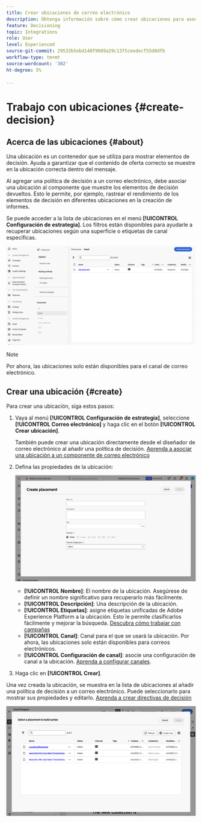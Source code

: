 ```yaml
---
title: Crear ubicaciones de correo electrónico
description: Obtenga información sobre cómo crear ubicaciones para asociarlas a políticas de decisión en correos electrónicos.
feature: Decisioning
topic: Integrations
role: User
level: Experienced
source-git-commit: 29532b5ebd140f9609a29c1375ceedecf55d0dfb
workflow-type: tm+mt
source-wordcount: '302'
ht-degree: 5%

---
```



# Trabajo con ubicaciones {#create-decision}

## Acerca de las ubicaciones {#about}

Una ubicación es un contenedor que se utiliza para mostrar elementos de decisión. Ayuda a garantizar que el contenido de oferta correcto se muestre en la ubicación correcta dentro del mensaje.

Al agregar una política de decisión a un correo electrónico, debe asociar una ubicación al componente que muestre los elementos de decisión devueltos. Esto le permite, por ejemplo, rastrear el rendimiento de los elementos de decisión en diferentes ubicaciones en la creación de informes.

Se puede acceder a la lista de ubicaciones en el menú **[!UICONTROL Configuración de estrategia]**. Los filtros están disponibles para ayudarle a recuperar ubicaciones según una superficie o etiquetas de canal específicas.

![](assets/placements-list.png)

>[!NOTE]
>
>Por ahora, las ubicaciones solo están disponibles para el canal de correo electrónico.

## Crear una ubicación {#create}

Para crear una ubicación, siga estos pasos:

1. Vaya al menú **[!UICONTROL Configuración de estrategia]**, seleccione **[!UICONTROL Correo electrónico]** y haga clic en el botón **[!UICONTROL Crear ubicación]**.

   También puede crear una ubicación directamente desde el diseñador de correo electrónico al añadir una política de decisión. [Aprenda a asociar una ubicación a un componente de correo electrónico](../experience-decisioning/create-decision.md#save)

1. Defina las propiedades de la ubicación:

   ![](assets/placement-create.png)

   * **[!UICONTROL Nombre]**: El nombre de la ubicación. Asegúrese de definir un nombre significativo para recuperarlo más fácilmente.
   * **[!UICONTROL Descripción]**: Una descripción de la ubicación.
   * **[!UICONTROL Etiquetas]**: asigne etiquetas unificadas de Adobe Experience Platform a la ubicación. Esto le permite clasificarlos fácilmente y mejorar la búsqueda. [Descubra cómo trabajar con campañas](../start/search-filter-categorize.md#tags)
   * **[!UICONTROL Canal]**: Canal para el que se usará la ubicación. Por ahora, las ubicaciones solo están disponibles para correos electrónicos.
   * **[!UICONTROL Configuración de canal]**: asocie una configuración de canal a la ubicación. [Aprenda a configurar canales](../configuration/channel-surfaces.md).

1. Haga clic en **[!UICONTROL Crear]**.

Una vez creada la ubicación, se muestra en la lista de ubicaciones al añadir una política de decisión a un correo electrónico. Puede seleccionarlo para mostrar sus propiedades y editarlo. [Aprenda a crear directivas de decisión](../experience-decisioning/create-decision.md)

![](assets/placement-list.png)
